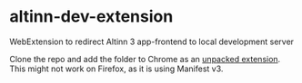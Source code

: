 # altinn-dev-extension
WebExtension to redirect Altinn 3 app-frontend to local development server

Clone the repo and add the folder to Chrome as an
[unpacked extension](https://developer.chrome.com/docs/extensions/mv3/getstarted/development-basics/#load-unpacked).
This might not work on Firefox, as it is using Manifest v3.
